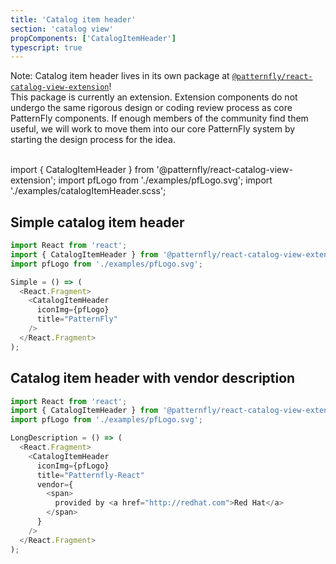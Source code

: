 ```yaml
---
title: 'Catalog item header'
section: 'catalog view'
propComponents: ['CatalogItemHeader']
typescript: true
---
```


Note: Catalog item header lives in its own package at [`@patternfly/react-catalog-view-extension`](https://www.npmjs.com/package/@patternfly/react-catalog-view-extension)!
<br />
This package is currently an extension. Extension components do not undergo the same rigorous design or coding review process as core PatternFly components. If enough members of the community find them useful, we will work to move them into our core PatternFly system by starting the design process for the idea.
<br />
<br />

import { CatalogItemHeader } from '@patternfly/react-catalog-view-extension';
import pfLogo from './examples/pfLogo.svg';
import './examples/catalogItemHeader.scss';


## Simple catalog item header
```js
import React from 'react';
import { CatalogItemHeader } from '@patternfly/react-catalog-view-extension';
import pfLogo from './examples/pfLogo.svg';

Simple = () => (
  <React.Fragment>
    <CatalogItemHeader
      iconImg={pfLogo}
      title="PatternFly"
    />
  </React.Fragment>
);
```

## Catalog item header with vendor description
```js
import React from 'react';
import { CatalogItemHeader } from '@patternfly/react-catalog-view-extension';
import pfLogo from './examples/pfLogo.svg';

LongDescription = () => (
  <React.Fragment>
    <CatalogItemHeader
      iconImg={pfLogo}
      title="Patternfly-React"
      vendor={
        <span>
          provided by <a href="http://redhat.com">Red Hat</a>
        </span>
      }
    />
  </React.Fragment>
);
```
